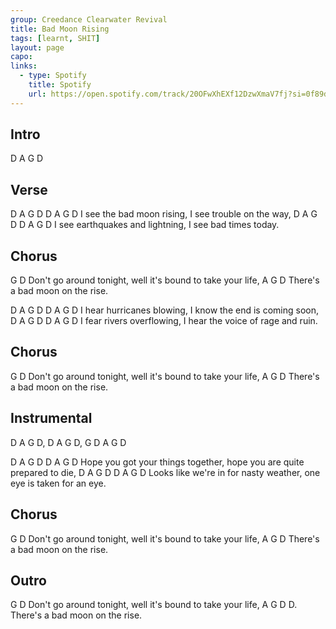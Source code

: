 ```yaml
---
group: Creedance Clearwater Revival
title: Bad Moon Rising
tags: [learnt, SHIT]
layout: page
capo: 
links: 
  - type: Spotify
    title: Spotify
    url: https://open.spotify.com/track/20OFwXhEXf12DzwXmaV7fj?si=0f89d6144bde4639
---
```


## Intro

D A G D

## Verse

D         A   G    D       D     A       G      D
I see the bad moon rising, I see trouble on the way,
D     A    G          D          D     A   G     D
I see earthquakes and lightning, I see bad times today.

## Chorus

G                                  D
Don't go around tonight, well it's bound to take your life,
A         G               D
There's a bad moon on the rise.

D      A    G     D        D          A      G      D
I hear hurricanes blowing, I know the end is coming soon,
D      A      G   D        D          A        G        D
I fear rivers overflowing, I hear the voice of rage and ruin.

## Chorus

G                                  D
Don't go around tonight, well it's bound to take your life,
A         G               D
There's a bad moon on the rise.

## Instrumental

D A G D, D A G D, G D A G D

D        A        G      D         D            A     G           D
Hope you got your things together, hope you are quite prepared to die,
D          A            G     D        D          A     G      D
Looks like we're in for nasty weather, one eye is taken for an eye.

## Chorus

G                                  D
Don't go around tonight, well it's bound to take your life,
A         G               D
There's a bad moon on the rise.

## Outro

G                                  D
Don't go around tonight, well it's bound to take your life,
A         G               D    D.
There's a bad moon on the rise.
